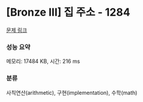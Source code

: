 # [Bronze III] 집 주소 - 1284 

[문제 링크](https://www.acmicpc.net/problem/1284) 

### 성능 요약

메모리: 17484 KB, 시간: 216 ms

### 분류

사칙연산(arithmetic), 구현(implementation), 수학(math)

